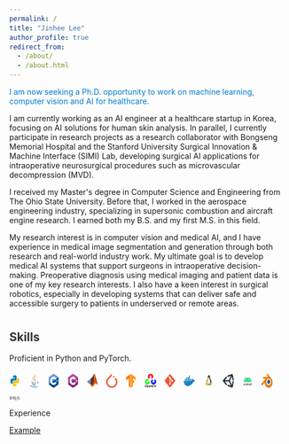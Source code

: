 ```yaml
---
permalink: /
title: "Jinhee Lee"
author_profile: true
redirect_from: 
  - /about/
  - /about.html
---
```


<p style="color: #007acc;">
  I am now seeking a Ph.D. opportunity to work on machine learning, computer vision and AI for healthcare.
</p>

I am currently working as an AI engineer at a healthcare startup in Korea, focusing on AI solutions for human skin analysis. 
In parallel, I currently participate in research projects as a research collaborator with Bongseng Memorial Hospital and the Stanford University Surgical Innovation & Machine Interface (SIMI) Lab, developing surgical AI applications for intraoperative neurosurgical procedures such as microvascular decompression (MVD).

 I received my Master's degree in Computer Science and Engineering from The Ohio State University. Before that, I worked in the aerospace engineering industry, specializing in supersonic combustion and aircraft engine research. I earned both my B.S. and my first M.S. in this field.

My research interest is in computer vision and medical AI, and I have experience in medical image segmentation and generation through both research and real-world industry work. My ultimate goal is to develop medical AI systems that support surgeons in intraoperative decision-making. Preoperative diagnosis using medical imaging and patient data is one of my key research interests.
I also have a keen interest in surgical robotics, especially in developing systems that can deliver safe and accessible surgery to patients in underserved or remote areas.



<h2 style="color:#333; margin-top: 40px;">Skills</h2>

<p>Proficient in Python and PyTorch.</p>

<div style="display: flex; flex-wrap: wrap; gap: 15px; margin-top: 20px;">
  <img src="/images/skills/python.png" alt="Python" title="Python" style="width:20px;">
  <img src="/images/skills/java.png" alt="Java" title="Java" style="width:20px;">
  <img src="/images/skills/cpp.png" alt="C++" title="C++" style="width:20px;">
  <img src="/images/skills/csharp.png" alt="C#" title="C#" style="width:20px;">
  <img src="/images/skills/matlab.png" alt="MATLAB" title="MATLAB" style="width:20px;">
  <img src="/images/skills/pytorch.png" alt="PyTorch" title="PyTorch" style="width:20px;">
  <img src="/images/skills/tensorflow.png" alt="TensorFlow" title="TensorFlow" style="width:20px;">
  <img src="/images/skills/opencv.png" alt="OpenCV" title="OpenCV" style="width:20px;">
  <img src="/images/skills/git.png" alt="Git" title="Git" style="width:20px;">
  <img src="/images/skills/docker.png" alt="Docker" title="Docker" style="width:20px;">
  <img src="/images/skills/linux.png" alt="Linux" title="Linux" style="width:20px;">
  <img src="/images/skills/unity.png" alt="Unity" title="Unity Engine" style="width:20px;">
  <img src="/images/skills/android.png" alt="Android Studio" title="Android Studio" style="width:20px;">
  <img src="/images/skills/blender.png" alt="Blender" title="Blender" style="width:20px;">
  <img src="/images/skills/latex.png" alt="LaTeX" title="LaTeX" style="width:20px;">
</div>



Experience

[Example](https://academicpages.github.io/cv)  

